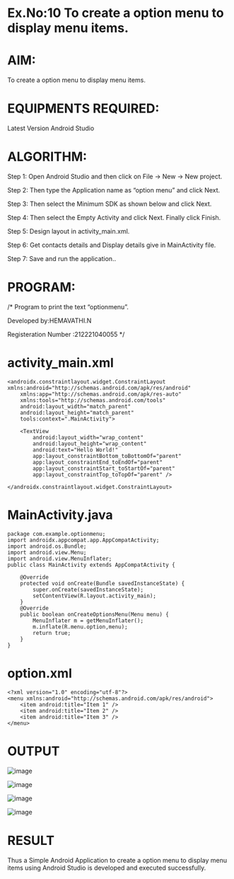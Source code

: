 
# Ex.No:10 To create a option menu to display menu items.
# AIM:
To create a option menu to display menu items.

# EQUIPMENTS REQUIRED:
Latest Version Android Studio

# ALGORITHM:
Step 1: Open Android Studio and then click on File -> New -> New project.

Step 2: Then type the Application name as “option menu” and click Next.

Step 3: Then select the Minimum SDK as shown below and click Next.

Step 4: Then select the Empty Activity and click Next. Finally click Finish.

Step 5: Design layout in activity_main.xml. 

Step 6: Get contacts details and Display details give in MainActivity file.

Step 7: Save and run the application..

# PROGRAM:
/*
Program to print the text “optionmenu”.

Developed by:HEMAVATHI.N

Registeration Number :212221040055
*/
# activity_main.xml
```
<androidx.constraintlayout.widget.ConstraintLayout xmlns:android="http://schemas.android.com/apk/res/android"
    xmlns:app="http://schemas.android.com/apk/res-auto"
    xmlns:tools="http://schemas.android.com/tools"
    android:layout_width="match_parent"
    android:layout_height="match_parent"
    tools:context=".MainActivity">

    <TextView
        android:layout_width="wrap_content"
        android:layout_height="wrap_content"
        android:text="Hello World!"
        app:layout_constraintBottom_toBottomOf="parent"
        app:layout_constraintEnd_toEndOf="parent"
        app:layout_constraintStart_toStartOf="parent"
        app:layout_constraintTop_toTopOf="parent" />

</androidx.constraintlayout.widget.ConstraintLayout>
```

# MainActivity.java
```
package com.example.optionmenu;
import androidx.appcompat.app.AppCompatActivity;
import android.os.Bundle;
import android.view.Menu;
import android.view.MenuInflater;
public class MainActivity extends AppCompatActivity {

    @Override
    protected void onCreate(Bundle savedInstanceState) {
        super.onCreate(savedInstanceState);
        setContentView(R.layout.activity_main);
    }
    @Override
    public boolean onCreateOptionsMenu(Menu menu) {
        MenuInflater m = getMenuInflater();
        m.inflate(R.menu.option,menu);
        return true;
    }
}
```
# option.xml
```
<?xml version="1.0" encoding="utf-8"?>
<menu xmlns:android="http://schemas.android.com/apk/res/android">
    <item android:title="Item 1" />
    <item android:title="Item 2" />
    <item android:title="Item 3" />
</menu>
```
# OUTPUT
![image](https://github.com/vishnupriya20052004/menu-items/assets/133640291/cb07af34-b148-432f-990c-60e9c4c58395)

![image](https://github.com/vishnupriya20052004/menu-items/assets/133640291/e6e92013-3656-4f21-9669-e66a33c4a4b3)

![image](https://github.com/vishnupriya20052004/menu-items/assets/133640291/6e216e3b-c258-4dfc-a4a8-2b610a983208)

![image](https://github.com/vishnupriya20052004/menu-items/assets/133640291/f3ede570-d681-4f62-b05a-8fbd0509374b)


# RESULT
Thus a Simple Android Application to create a option menu to display menu items using Android Studio is developed and executed successfully.
